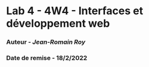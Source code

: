 # Lab 4  - 4W4 - Interfaces et développement web
### Auteur - *Jean-Romain Roy*
### Date de remise - 18/2/2022
